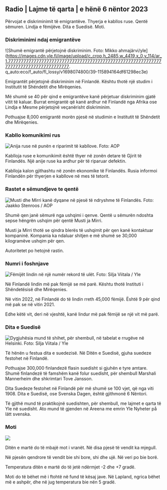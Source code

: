 ## Radio \| Lajme të qarta \| e hënë 6 nëntor 2023

Përvojat e diskriminimit të emigrantëve. Thyerja e kabllos ruse. Qentë sëmuren. Lindja e fëmijëve. Dita e Suedisë. Moti.

### Diskriminimi ndaj emigrantëve

![Shumë emigrantë përjetojnë diskriminim. Foto: Mikko ahmajärvi/yle] (https://images.cdn.yle.fi/image/upload/c_crop,h_2485,w_4419,x_0,y_114/ar_1.7777777777777777777777777777777777777777777777777777777777777777777777777777777777777. q_auto:eco/f_auto/fl_lossy/v1698074800/39-115894164df61298ec3e)

Emigrantët përjetojnë diskriminim në Finlandë. Kështu thotë një studim i Institutit të Shëndetit dhe Mirëqenies.

Më shumë se 40 për qind e emigrantëve kanë përjetuar diskriminim gjatë vitit të kaluar. Burrat emigrantë që kanë ardhur në Finlandë nga Afrika ose Lindja e Mesme përjetojnë veçanërisht diskriminim.

Pothuajse 8,000 emigrantë morën pjesë në studimin e Institutit të Shëndetit dhe Mirëqenies.

### Kabllo komunikimi rus

![Anija ruse në punën e riparimit të kabllove. Foto: AOP](https://images.cdn.yle.fi/image/upload/c_crop,h_3283,w_5838,x_0,y_380/ar_1.7777777777777777,c_fill,g_faces,h_675,d_q_100/f_auto/fl_lossy/v1699268142/39-11962776548c5acae94c)

Kablloja ruse e komunikimit është thyer në zonën detare të Gjirit të Finlandës. Një anije ruse ka ardhur për të riparuar defektin.

Kablloja kalon gjithashtu në zonën ekonomike të Finlandës. Rusia informoi Finlandën për thyerjen e kabllove në mes të tetorit.

### Rastet e sëmundjeve te qentë

![Musti dhe Mirri kanë dyqane në pjesë të ndryshme të Finlandës. Foto: Jaakko Stenroos / AOP](https://images.cdn.yle.fi/image/upload/c_crop,h_2746,w_4883,x_0,y_452/ar_1.777777777777777,c_fill,g_57,w_1.q_auto:eco/f_auto/fl_lossy/v1699194714/39-11960056547a6fe024cd)

Shumë qen janë sëmurë nga ushqimi i qenve. Qentë u sëmurën ndoshta sepse hëngrën ushqim për qentë Musti ja Mirri.

Musti ja Mirri thotë se qindra blerës të ushqimit për qen kanë kontaktuar kompaninë. Kompania ka ndaluar shitjen e më shumë se 30,000 kilogramëve ushqim për qen.

Autoritetet po hetojnë rastin.

### Numri i foshnjave

![Fëmijët lindin në një numër rekord të ulët. Foto: Silja Viitala / Yle](https://images.cdn.yle.fi/image/upload/c_crop,h_2812,w_5000,x_0,y_233/ar_1.7777777777777777,c_fill,g_faces,h_1200q_auto:eco/f_auto/fl_lossy/v1697805617/39-1189261653274b0907f5)

Në Finlandë lindin më pak fëmijë se më parë. Kështu thotë Instituti i Shëndetësisë dhe Mirëqenies.

Në vitin 2022, në Finlandë do të lindin rreth 45,000 fëmijë. Është 9 për qind më pak se në vitin 2021.

Edhe këtë vit, deri në vjeshtë, kanë lindur më pak fëmijë se një vit më parë.

### Dita e Suedisë

![Dygjuhësia mund të shihet, për shembull, në tabelat e rrugëve në Helsinki. Foto: Silja Viitala / Yle](https://images.cdn.yle.fi/image/upload/c_crop,h_2813,w_5000,x_0,y_0/ar_1.7777777777777777,c_fill,g_faces,h_1200,h_1200,dq_auto:eco/f_auto/fl_lossy/v1615970514/39-7850546051bda715b05)

Të hënën u festua dita e suedezisë. Në Ditën e Suedisë, gjuha suedeze festohet në Finlandë.

Pothuajse 300,000 finlandezë flasin suedisht si gjuhën e tyre amtare. Shumë finlandezë të famshëm kanë folur suedisht, për shembull Marshali Mannerheim dhe shkrimtari Tove Jansson.

Dita Suedeze festohet në Finlandë për më shumë se 100 vjet, që nga viti 1908. Dita e Suedisë, ose Svenska Dagen, është gjithmonë 6 Nëntori.

Të gjithë mund të praktikojnë suedishten, për shembull, me lajmet e qarta të Yle në suedisht. Ato mund të gjenden në Areena me emrin Yle Nyheter på lätt svenska.

### Moti

![](https://images.cdn.yle.fi/image/upload/c_crop,h_1080,w_1919,x_0,y_0/ar_1.777777777777777,c_fill,g_faces,h_675,w_12.1200d/f_auto/fl_lossy/v1699290254/39-119671665491c7602c1a)

Ditën e martë do të mbajë mot i vranët. Në disa pjesë të vendit ka mjegull.

Në pjesën qendrore të vendit bie shi bore, shi dhe ujë. Në veri po bie borë.

Temperatura ditën e martë do të jetë ndërmjet -2 dhe +7 gradë.

Moti do të bëhet më i ftohtë në fund të kësaj jave. Në Lapland, ngrica bëhet më e ashpër, dhe në jug temperatura bie nën 5 gradë.